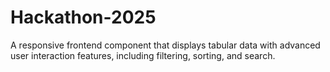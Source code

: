 # Hackathon-2025
A responsive frontend component that displays tabular data with advanced user interaction features, including filtering, sorting, and search.
